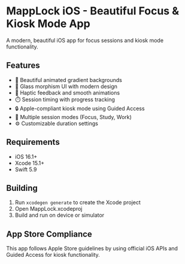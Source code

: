 # MappLock iOS - Beautiful Focus & Kiosk Mode App

A modern, beautiful iOS app for focus sessions and kiosk mode functionality.

## Features

- 🌈 Beautiful animated gradient backgrounds
- 🔮 Glass morphism UI with modern design
- 📱 Haptic feedback and smooth animations
- ⏱️ Session timing with progress tracking
- 🔒 Apple-compliant kiosk mode using Guided Access
- 🎨 Multiple session modes (Focus, Study, Work)
- ⚙️ Customizable duration settings

## Requirements

- iOS 16.1+
- Xcode 15.1+
- Swift 5.9

## Building

1. Run `xcodegen generate` to create the Xcode project
2. Open MappLock.xcodeproj
3. Build and run on device or simulator

## App Store Compliance

This app follows Apple Store guidelines by using official iOS APIs and Guided Access for kiosk functionality.

